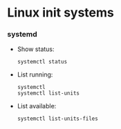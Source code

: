 # Linux init systems

### systemd
* Show status:  
  ```
  systemctl status
  ```

* List running:
  ```
  systemctl
  systemctl list-units
  ```

* List available:
  ```
  systemctl list-units-files
  ```
